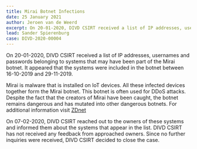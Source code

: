 ```yaml
---
title: Mirai Botnet Infections
date: 25 January 2021
author: Jeroen van de Weerd
excerpt: On 20-01-2020, DIVD CSIRT received a list of IP addresses, usernames and passwords belonging to systems that may have been part of the Mirai botnet. We informed the affected users. After receiving no response, no further action was taken. 
lead: Sander Spierenburg
case: DIVD-2020-00004
---
```


On 20-01-2020, DIVD CSIRT received a list of IP addresses, usernames and passwords belonging to systems that may have been part of the Mirai botnet. It appeared that the systems were included in the botnet between 16-10-2019 and 29-11-2019.

Mirai is malware that is installed on IoT devices. All these infected devices together form the Mirai botnet. This botnet is often used for DDoS attacks. Despite the fact that the creators of Mirai have been caught, the botnet remains dangerous and has mutated into other dangerous botnets. For additional information visit [ZDnet](https://www.zdnet.com/article/hacker-leaks-passwords-for-more-than-500000-servers-routers-and-iot-devices/)

On 07-02-2020, DIVD CSIRT reached out to the owners of these systems and informed them about the systems that appear in the list. DIVD CSIRT has not received any feedback from approached owners. Since no further inquiries were received, DIVD CSIRT decided to close the case.
